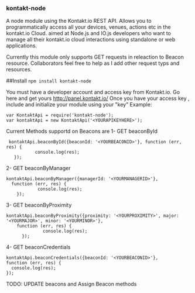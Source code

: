 ### kontakt-node
A node module using the Kontakt.io REST API. Allows you to programmatically access all your devices, venues, actions etc in the kontakt.io Cloud.
aimed at Node.js and IO.js developers who want to manage all their kontakt.io cloud interactions using standalone or web applications.

Currently this module only supports GET requests in releaction to Beacon resource. Collaborators feel free to help as I add other request typs and resources.

##Install
`npm install kontakt-node`


You must have a developer account and access key from Kontakt.io. Go here and get yours http://panel.kontakt.io/
Once you have your access key , include and initialize your module using your "key"
Example:
```
var KontaktApi = require('kontakt-node');
var kontaktApi = new KontaktApi('<YOURAPIKEYHERE>');

```

Current Methods supportd on Beacons are
1- GET beaconById
```
 kontaktApi.beaconById({beaconId: '<YOURBEACONID>'}, function (err, res) {
           console.log(res);
   });
```
2- GET beaconByManager
```
kontaktApi.beaconByManager({managerId: '<YOURMANAGERID>'},
  function (err, res) {
            console.log(res);
    });
```
3- GET beaconByProximity
```
kontaktApi.beaconByProximity({proximity: '<YOURPROXIMITY>', major: '<YOURMAJOR>', minor: '<YOURMINOR>'},
    function (err, res) {
              console.log(res);
      });
```
4- GET beaconCredentials
```
kontaktApi.beaconCredentials({beaconId: '<YOURBEACONID>'},
function (err, res) {
  console.log(res);
});
```

TODO: UPDATE beacons and Assign Beacon methods



